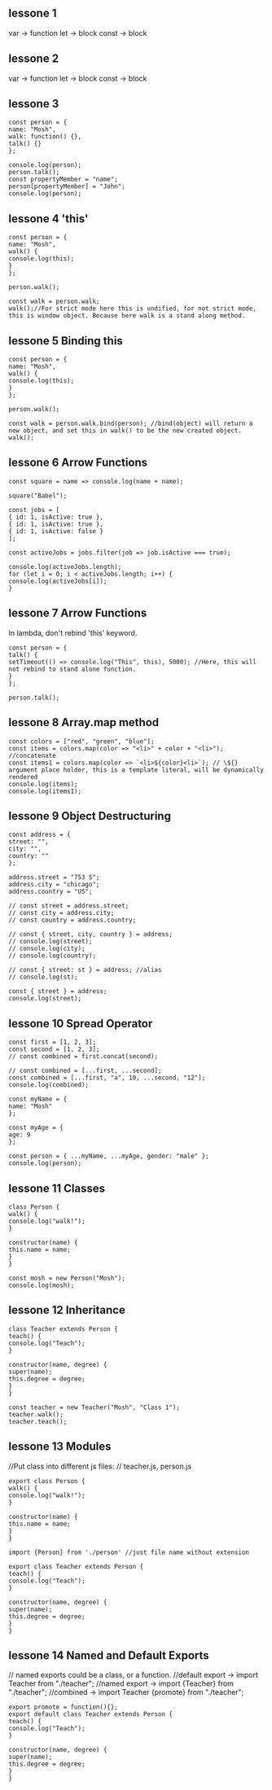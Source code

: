 ## lessone 1

var -> function
let -> block
const -> block

## lessone 2

var -> function
let -> block
const -> block

## lessone 3

```
const person = {
name: "Mosh",
walk: function() {},
talk() {}
};

console.log(person);
person.talk();
const propertyMember = "name";
person[propertyMember] = "John";
console.log(person);
```

## lessone 4 'this'

```
const person = {
name: "Mosh",
walk() {
console.log(this);
}
};

person.walk();

const walk = person.walk;
walk();//For strict mode here this is undified, for not strict mode, this is window object. Because here walk is a stand along method.
```

## lessone 5 Binding this

```
const person = {
name: "Mosh",
walk() {
console.log(this);
}
};

person.walk();

const walk = person.walk.bind(person); //bind(object) will return a new object, and set this in walk() to be the new created object.
walk();
```

## lessone 6 Arrow Functions

```
const square = name => console.log(name + name);

square("Babel");

const jobs = [
{ id: 1, isActive: true },
{ id: 1, isActive: true },
{ id: 1, isActive: false }
];

const activeJobs = jobs.filter(job => job.isActive === true);

console.log(activeJobs.length);
for (let i = 0; i < activeJobs.length; i++) {
console.log(activeJobs[i]);
}
```

## lessone 7 Arrow Functions

In lambda, don't rebind 'this' keyword.

```
const person = {
talk() {
setTimeout(() => console.log("This", this), 5000); //Here, this will not rebind to stand alone function.
}
};

person.talk();
```

## lessone 8 Array.map method

```
const colors = ["red", "green", "blue"];
const items = colors.map(color => "<li>" + color + "<li>"); //concatenate
const items1 = colors.map(color => `<li>${color}<li>`); // \${} argument place holder, this is a template literal, will be dynamically rendered
console.log(items);
console.log(items1);
```

## lessone 9 Object Destructuring

```
const address = {
street: "",
city: "",
country: ""
};

address.street = "753 S";
address.city = "chicago";
address.country = "US";

// const street = address.street;
// const city = address.city;
// const country = address.country;

// const { street, city, country } = address;
// console.log(street);
// console.log(city);
// console.log(country);

// const { street: st } = address; //alias
// console.log(st);

const { street } = address;
console.log(street);
```

## lessone 10 Spread Operator

```
const first = [1, 2, 3];
const second = [1, 2, 3];
// const combined = first.concat(second);

// const combined = [...first, ...second];
const combined = [...first, "a", 10, ...second, "12"];
console.log(combined);

const myName = {
name: "Mosh"
};

const myAge = {
age: 9
};

const person = { ...myName, ...myAge, gender: "male" };
console.log(person);
```

## lessone 11 Classes

```
class Person {
walk() {
console.log("walk!");
}

constructor(name) {
this.name = name;
}
}

const mosh = new Person("Mosh");
console.log(mosh);
```

## lessone 12 Inheritance

```
class Teacher extends Person {
teach() {
console.log("Teach");
}

constructor(name, degree) {
super(name);
this.degree = degree;
}
}

const teacher = new Teacher("Mosh", "Class 1");
teacher.walk();
teacher.teach();
```

## lessone 13 Modules

//Put class into different js files:
// teacher.js, person.js

```
export class Person {
walk() {
console.log("walk!");
}

constructor(name) {
this.name = name;
}
}

import {Person} from './person' //just file name without extension

export class Teacher extends Person {
teach() {
console.log("Teach");
}

constructor(name, degree) {
super(name);
this.degree = degree;
}
}
```

## lessone 14 Named and Default Exports

// named exports could be a class, or a function.
//default export -> import Teacher from "./teacher";
//named export -> import {Teacher} from "./teacher";
//combined -> import Teacher {promote} from "./teacher";

```
export promote = function(){};
export default class Teacher extends Person {
teach() {
console.log("Teach");
}

constructor(name, degree) {
super(name);
this.degree = degree;
}
}
```
